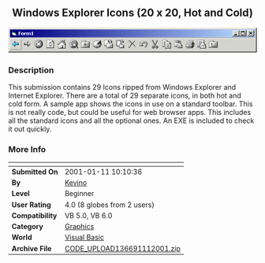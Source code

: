 ﻿<div align="center">

## Windows Explorer Icons \(20 x 20,  Hot and Cold\)

<img src="PIC2001111239298144.gif">
</div>

### Description

This submission contains 29 Icons ripped from Windows Explorer and Internet Explorer. There are a total of 29 separate icons, in both hot and cold form. A sample app shows the icons in use on a standard toolbar. This is not really code, but could be useful for web browser apps. This includes all the standard icons and all the optional ones. An EXE is included to check it out quickly.
 
### More Info
 


<span>             |<span>
---                |---
**Submitted On**   |2001-01-11 10:10:36
**By**             |[Kevino](https://github.com/Planet-Source-Code/PSCIndex/blob/master/ByAuthor/kevino.md)
**Level**          |Beginner
**User Rating**    |4.0 (8 globes from 2 users)
**Compatibility**  |VB 5\.0, VB 6\.0
**Category**       |[Graphics](https://github.com/Planet-Source-Code/PSCIndex/blob/master/ByCategory/graphics__1-46.md)
**World**          |[Visual Basic](https://github.com/Planet-Source-Code/PSCIndex/blob/master/ByWorld/visual-basic.md)
**Archive File**   |[CODE\_UPLOAD136691112001\.zip](https://github.com/Planet-Source-Code/kevino-windows-explorer-icons-20-x-20-hot-and-cold__1-14336/archive/master.zip)








